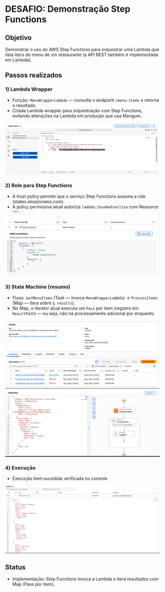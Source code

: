 
# DESAFIO: Demonstração Step Functions

## Objetivo
Demonstrar o uso do AWS Step Functions para orquestrar uma Lambda que lista itens do menu de um restaurante (a API REST também é implementada em Lambda).

## Passos realizados

### 1) Lambda Wrapper
- Função: `MenuWrapperLambda` — consulta o endpoint `/menu-items` e retorna o resultado.
- Criada Lambda wrapper para orquestração com Step Functions, evitando alterações na Lambda em produção que usa Mangum.

![alt text](./images/wrapperLambda.png)

### 2) Role para Step Functions
- A trust policy permite que o serviço Step Functions assuma a role (states.amazonaws.com).
- A policy permissiva atual autoriza `lambda:InvokeFunction` com Resource `"*"`.

![alt text](./images/LambdaRole.png)

### 3) State Machine (resumo)
- Fluxo: `GetMenuItems` (Task — invoca `MenuWrapperLambda`) → `ProcessItems` (Map — itera sobre `$.results`).
- No Map, o iterator atual executa um `Pass` por item (registro em `ResultPath`) — ou seja, não há processamento adicional por enquanto.

![alt text](./images/DemoListMenuMachine.png)
![alt text](./images/jsonStateMachine.png)

### 4) Execução
- Execução bem‑sucedida verificada no console.

![alt text](./images/executionSuccededStepFunction.png)


## Status
- Implementação: Step Functions invoca a Lambda e itera resultados com Map (Pass por item).